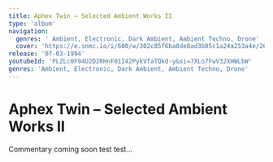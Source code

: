 ```yaml
---
title: Aphex Twin – Selected Ambient Works II
type: 'album'
navigation:
  genres: '	Ambient, Electronic, Dark Ambient, Ambient Techno, Drone'
  cover: 'https://e.snmc.io/i/600/w/302c85f6ba8de8ad3b85c1a24a253a4e/2622116/aphex-twin-selected-ambient-works-volume-ii-Cover-Art.jpg'
release: '07-03-1994'
youtubeId: 'PLZLc0F94U2D2RHnF01I42PykVfaTQkd-y&si=7XLo7FwV32XHWLbW'
genres: 'Ambient, Electronic, Dark Ambient, Ambient Techno, Drone'
---
```

<music-genre-list :genres="genres"></music-genre-list>

# Aphex Twin – Selected Ambient Works II
Commentary coming soon test test...







